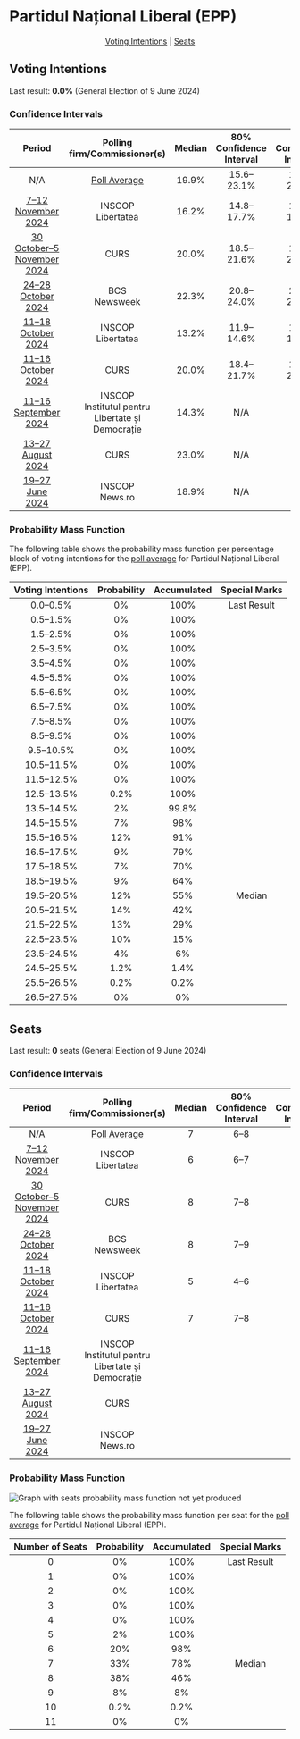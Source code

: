 # Partidul Național Liberal (EPP)

<p align="center"><a href="#voting-intentions">Voting Intentions</a> | <a href="#seats">Seats</a></p>

## Voting Intentions

Last result: **0.0%** (General Election of 9 June 2024)

### Confidence Intervals

| Period     | Polling firm/Commissioner(s) | Median | 80% Confidence Interval | 90% Confidence Interval | 95% Confidence Interval | 99% Confidence Interval |
|:----------:|:----------------:|:-----------:|:-----------------------:|:-----------------------:|:-----------------------:|:-----------------------:|
| N/A | [Poll Average](average.html) | 19.9% | 15.6–23.1% | 15.1–23.7% | 14.7–24.2% | 13.9–25.1% |
| [7–12 November 2024](2024-11-12-INSCOP.html) | INSCOP <br> Libertatea | 16.2% | 14.8–17.7% | 14.4–18.1% | 14.1–18.5% | 13.5–19.2% |
| [30 October–5 November 2024](2024-11-05-CURS.html) | CURS | 20.0% | 18.5–21.6% | 18.0–22.1% | 17.7–22.5% | 17.0–23.3% |
| [24–28 October 2024](2024-10-28-BCS.html) | BCS <br> Newsweek | 22.3% | 20.8–24.0% | 20.4–24.4% | 20.0–24.9% | 19.3–25.7% |
| [11–18 October 2024](2024-10-18-INSCOP.html) | INSCOP <br> Libertatea | 13.2% | 11.9–14.6% | 11.6–15.0% | 11.3–15.3% | 10.7–16.0% |
| [11–16 October 2024](2024-10-16-CURS.html) | CURS | 20.0% | 18.4–21.7% | 18.0–22.1% | 17.6–22.6% | 16.9–23.4% |
| [11–16 September 2024](2024-09-16-INSCOP.html) | INSCOP <br> Institutul pentru Libertate și Democrație | 14.3% | N/A | N/A | N/A | N/A |
| [13–27 August 2024](2024-08-27-CURS.html) | CURS | 23.0% | N/A | N/A | N/A | N/A |
| [19–27 June 2024](2024-06-27-INSCOP.html) | INSCOP <br> News.ro | 18.9% | N/A | N/A | N/A | N/A |

### Probability Mass Function

The following table shows the probability mass function per percentage block of voting intentions for the [poll average](average.html) for Partidul Național Liberal (EPP).

| Voting Intentions | Probability | Accumulated | Special Marks |
|:-----------------:|:-----------:|:-----------:|:-------------:|
| 0.0–0.5% | 0% | 100% | Last Result |
| 0.5–1.5% | 0% | 100% |  |
| 1.5–2.5% | 0% | 100% |  |
| 2.5–3.5% | 0% | 100% |  |
| 3.5–4.5% | 0% | 100% |  |
| 4.5–5.5% | 0% | 100% |  |
| 5.5–6.5% | 0% | 100% |  |
| 6.5–7.5% | 0% | 100% |  |
| 7.5–8.5% | 0% | 100% |  |
| 8.5–9.5% | 0% | 100% |  |
| 9.5–10.5% | 0% | 100% |  |
| 10.5–11.5% | 0% | 100% |  |
| 11.5–12.5% | 0% | 100% |  |
| 12.5–13.5% | 0.2% | 100% |  |
| 13.5–14.5% | 2% | 99.8% |  |
| 14.5–15.5% | 7% | 98% |  |
| 15.5–16.5% | 12% | 91% |  |
| 16.5–17.5% | 9% | 79% |  |
| 17.5–18.5% | 7% | 70% |  |
| 18.5–19.5% | 9% | 64% |  |
| 19.5–20.5% | 12% | 55% | Median |
| 20.5–21.5% | 14% | 42% |  |
| 21.5–22.5% | 13% | 29% |  |
| 22.5–23.5% | 10% | 15% |  |
| 23.5–24.5% | 4% | 6% |  |
| 24.5–25.5% | 1.2% | 1.4% |  |
| 25.5–26.5% | 0.2% | 0.2% |  |
| 26.5–27.5% | 0% | 0% |  |


## Seats

Last result: **0** seats (General Election of 9 June 2024)

### Confidence Intervals

| Period     | Polling firm/Commissioner(s) | Median | 80% Confidence Interval | 90% Confidence Interval | 95% Confidence Interval | 99% Confidence Interval |
|:----------:|:----------------:|:------:|:-----------------------:|:-----------------------:|:-----------------------:|:-----------------------:|
| N/A | [Poll Average](average.html) | 7 | 6–8 | 6–9 | 6–9 | 5–9 |
| [7–12 November 2024](2024-11-12-INSCOP.html) | INSCOP <br> Libertatea | 6 | 6–7 | 5–7 | 5–7 | 5–7 |
| [30 October–5 November 2024](2024-11-05-CURS.html) | CURS | 8 | 7–8 | 7–9 | 7–9 | 6–9 |
| [24–28 October 2024](2024-10-28-BCS.html) | BCS <br> Newsweek | 8 | 7–9 | 7–9 | 7–9 | 7–10 |
| [11–18 October 2024](2024-10-18-INSCOP.html) | INSCOP <br> Libertatea | 5 | 4–6 | 4–6 | 4–6 | 4–6 |
| [11–16 October 2024](2024-10-16-CURS.html) | CURS | 7 | 7–8 | 6–8 | 6–8 | 6–9 |
| [11–16 September 2024](2024-09-16-INSCOP.html) | INSCOP <br> Institutul pentru Libertate și Democrație |  |  |  |  |  |
| [13–27 August 2024](2024-08-27-CURS.html) | CURS |  |  |  |  |  |
| [19–27 June 2024](2024-06-27-INSCOP.html) | INSCOP <br> News.ro |  |  |  |  |  |

### Probability Mass Function

![Graph with seats probability mass function not yet produced](average-seats-pmf-partidulnaționalliberalepp.png "Seats Probability Mass Function")

The following table shows the probability mass function per seat for the [poll average](average.html) for Partidul Național Liberal (EPP).

| Number of Seats | Probability | Accumulated | Special Marks |
|:---------------:|:-----------:|:-----------:|:-------------:|
| 0 | 0% | 100% | Last Result |
| 1 | 0% | 100% |  |
| 2 | 0% | 100% |  |
| 3 | 0% | 100% |  |
| 4 | 0% | 100% |  |
| 5 | 2% | 100% |  |
| 6 | 20% | 98% |  |
| 7 | 33% | 78% | Median |
| 8 | 38% | 46% |  |
| 9 | 8% | 8% |  |
| 10 | 0.2% | 0.2% |  |
| 11 | 0% | 0% |  |


